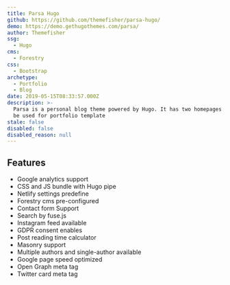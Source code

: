 ```yaml
---
title: Parsa Hugo
github: https://github.com/themefisher/parsa-hugo/
demo: https://demo.gethugothemes.com/parsa/
author: Themefisher
ssg:
  - Hugo
cms:
  - Forestry
css:
  - Bootstrap
archetype:
  - Portfolio
  - Blog
date: 2019-05-15T08:33:57.000Z
description: >-
  Parsa is a personal blog theme powered by Hugo. It has two homepages. Also can
  be used for portfolio template
stale: false
disabled: false
disabled_reason: null
---
```


## Features
* Google analytics support
* CSS and JS bundle with Hugo pipe
* Netlify settings predefine
* Forestry cms pre-configured
* Contact form Support
* Search by fuse.js
* Instagram feed available
* GDPR consent enables
* Post reading time calculator
* Masonry support
* Multiple authors and single-author available
* Google page speed optimized
* Open Graph meta tag
* Twitter card meta tag